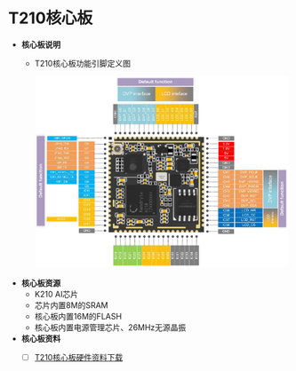 # T210核心板

* **核心板说明**
  * T210核心板功能引脚定义图

    ![](../.gitbook/assets/t210_sipeed_pin.png)
* **核心板资源**
  * K210 AI芯片
  * 芯片内置8M的SRAM
  * 核心板内置16M的FLASH
  * 核心板内置电源管理芯片、26MHz无源晶振
* **核心板资料**
  * [ ] [T210核心板硬件资料下载](http://res.ai-alloy.com/AlloyEyes/HDK.rar)

